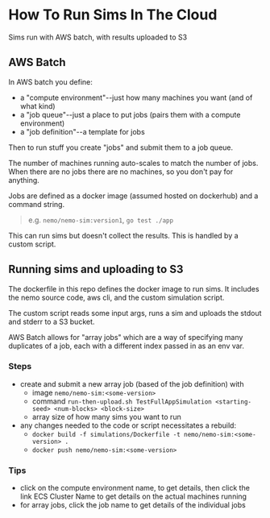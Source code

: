 # How To Run Sims In The Cloud

Sims run with AWS batch, with results uploaded to S3

## AWS Batch

In AWS batch you define:

- a "compute environment"--just how many machines you want (and of what kind)
- a "job queue"--just a place to put jobs (pairs them with a compute environment)
- a "job definition"--a template for jobs

Then to run stuff you create "jobs" and submit them to a job queue.

The number of machines running auto-scales to match the number of jobs. When there are no jobs there are no machines, so you don't pay for anything.

Jobs are defined as a docker image (assumed hosted on dockerhub) and a command string.  
>e.g. `nemo/nemo-sim:version1`, `go test ./app`

This can run sims but doesn't collect the results. This is handled by a custom script.

## Running sims and uploading to S3

The dockerfile in this repo defines the docker image to run sims. It includes the nemo source code, aws cli, and the custom simulation script.

The custom script reads some input args, runs a sim and uploads the stdout and stderr to a S3 bucket.

AWS Batch allows for "array jobs" which are a way of specifying many duplicates of a job, each with a different index passed in as an env var.

### Steps

- create and submit a new array job (based of the job definition) with
  - image `nemo/nemo-sim:<some-version>`
  - command `run-then-upload.sh TestFullAppSimulation <starting-seed> <num-blocks> <block-size>`
  - array size of how many sims you want to run
- any changes needed to the code or script necessitates a rebuild:
  - `docker build -f simulations/Dockerfile -t nemo/nemo-sim:<some-version> .`
  - `docker push nemo/nemo-sim:<some-version>`

### Tips

- click on the compute environment name, to get details, then click the link ECS Cluster Name to get details on the actual machines running
- for array jobs, click the job name to get details of the individual jobs
